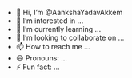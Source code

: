 - 👋 Hi, I’m @AankshaYadavAkkem
- 👀 I’m interested in ...
- 🌱 I’m currently learning ...
- 💞️ I’m looking to collaborate on ...
- 📫 How to reach me ...
- 😄 Pronouns: ...
- ⚡ Fun fact: ...

<!---
AankshaYadavAkkem/AankshaYadavAkkem is a ✨ special ✨ repository because its `README.md` (this file) appears on your GitHub profile.
You can click the Preview link to take a look at your changes.
--->
